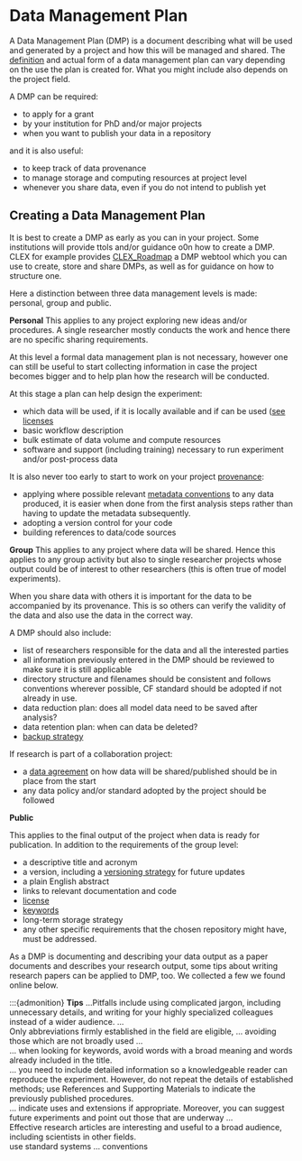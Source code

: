 # Data Management Plan

A Data Management Plan (DMP) is a document describing what will be used and generated by a project and how this will be managed and shared. The [definition](https://ardc.edu.au/resources/aboutdata/data-management-plans/) and actual form of a data management plan can vary depending on the use the plan is created for. What you might include also depends on the project field.

A DMP can be required:

* to apply for a grant
* by your institution for PhD and/or major projects
* when you want to publish your data in a repository

and it is also useful:

* to keep track of data provenance
* to manage storage and computing resources at project level
* whenever you share data, even if you do not intend to publish yet

## Creating a Data Management Plan

It is best to create a DMP as early as you can in your project. Some institutions will provide ttols and/or guidance o0n how to create a DMP.
CLEX for example provides [CLEX_Roadmap](https://clex.dmponline.cloud.edu.au) a DMP webtool which you can use to create, store and share DMPs, as well as for guidance on how to structure one. 

Here a distinction between three data management levels is made: personal, group and public. 

**Personal**
 This applies to any project exploring new ideas and/or procedures. A single researcher mostly conducts the work and hence there are no specific sharing requirements.

At this level a formal data management plan is not necessary, however one can still be useful to start collecting information in case the project becomes bigger and to help plan how the research will be conducted.

At this stage a plan can help design the experiment:

* which data will be used, if it is locally available and if can be used ([see licenses](license.md)
* basic workflow description
* bulk estimate of data volume and compute resources
* software and support (including training) necessary to run experiment and/or post-process data

It is also never too early to start to work on your project [provenance](provenance.md):

* applying where possible relevant [metadata conventions](conventions.md) to any data produced, it is easier when done from the first analysis steps rather than having to update the metadata subsequently.
* adopting a version control for your code
* building references to data/code sources

**Group**
 This applies to any project where data will be shared. Hence this applies to any group activity but also to single researcher projects whose output could be of interest to other researchers (this is often true of model experiments).

When you share data with others it is important for the data to be accompanied by its provenance. This is so others can verify the validity of the data and also use the data in the correct way.

A DMP should also include:

* list of researchers responsible for the data and all the interested parties
* all information previously entered in the DMP should be reviewed to make sure it is still applicable
* directory structure and filenames should be consistent and follows conventions wherever possible, CF standard should be adopted if not already in use.
* data reduction plan: does all model data need to be saved after analysis?
* data retention plan: when can data be deleted?
* [backup strategy](../tech/backup.md)

If research is part of a collaboration project:

* a [data agreement](collaboration-agreement.md) on how data will be shared/published should be in place from the start
* any data policy and/or standard adopted by the project should be followed

**Public**

 This applies to the final output of the project when data is ready for publication. In addition to the requirements of the group level:

* a descriptive title and acronym
* a version, including a [versioning strategy](../tech/versioning.md) for future updates
* a plain English abstract
* links to relevant documentation and code
* [license](license.md)
* [keywords](../tech/keywords.md)
* long-term storage strategy
* any other specific requirements that the chosen repository might have, must be addressed.

As a DMP is documenting and describing your data output as a paper documents and describes your research output, some tips about writing research papers can be applied to DMP, too. We collected a few we found online below.

:::{admonition} **Tips**
...Pitfalls include using complicated jargon, including unnecessary details, and writing for your highly specialized colleagues instead of a wider audience. ...<br>
Only abbreviations firmly established in the field are eligible, … avoiding those which are not broadly used ...<br>
… when looking for keywords, avoid words with a broad meaning and words already included in the title.<br>
… you need to include detailed information so a knowledgeable reader can reproduce the experiment. However, do not repeat the details of established methods; use References and Supporting Materials to indicate the previously published procedures.<br>
… indicate uses and extensions if appropriate. Moreover, you can suggest future experiments and point out those that are underway ...<br>
Effective research articles are interesting and useful to a broad audience, including scientists in other fields.<br>
use standard systems … conventions<br>
